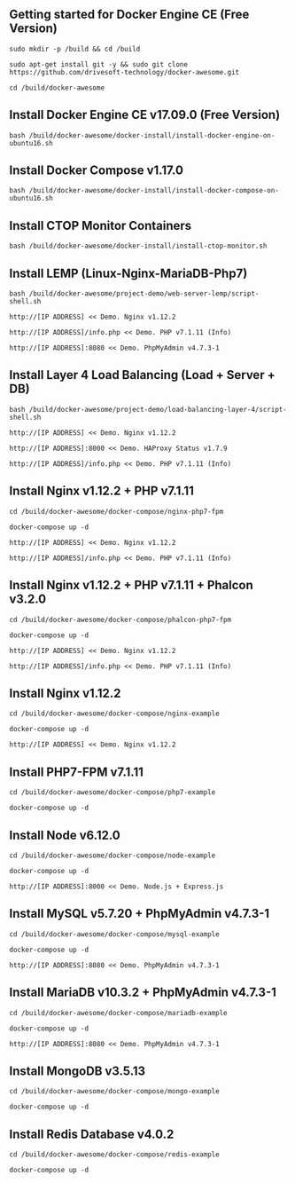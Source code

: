 Getting started for Docker Engine CE (Free Version)
---------------------------------------------------

```
sudo mkdir -p /build && cd /build

sudo apt-get install git -y && sudo git clone https://github.com/drivesoft-technology/docker-awesome.git

cd /build/docker-awesome
```


Install Docker Engine CE v17.09.0 (Free Version)
---------------------------------------------------

```
bash /build/docker-awesome/docker-install/install-docker-engine-on-ubuntu16.sh
```


Install Docker Compose v1.17.0
---------------------------------------------------

```
bash /build/docker-awesome/docker-install/install-docker-compose-on-ubuntu16.sh
```


Install CTOP Monitor Containers
---------------------------------------------------

```
bash /build/docker-awesome/docker-install/install-ctop-monitor.sh
```


Install LEMP (Linux-Nginx-MariaDB-Php7)
---------------------------------------------------

```
bash /build/docker-awesome/project-demo/web-server-lemp/script-shell.sh
```

```
http://[IP ADDRESS] << Demo. Nginx v1.12.2

http://[IP ADDRESS]/info.php << Demo. PHP v7.1.11 (Info) 

http://[IP ADDRESS]:8080 << Demo. PhpMyAdmin v4.7.3-1
```



Install Layer 4 Load Balancing (Load + Server + DB)
---------------------------------------------------

```
bash /build/docker-awesome/project-demo/load-balancing-layer-4/script-shell.sh
```

```
http://[IP ADDRESS] << Demo. Nginx v1.12.2

http://[IP ADDRESS]:8000 << Demo. HAProxy Status v1.7.9

http://[IP ADDRESS]/info.php << Demo. PHP v7.1.11 (Info) 
```


Install Nginx v1.12.2 + PHP v7.1.11
---------------------------------------------------

```
cd /build/docker-awesome/docker-compose/nginx-php7-fpm

docker-compose up -d
```

```
http://[IP ADDRESS] << Demo. Nginx v1.12.2

http://[IP ADDRESS]/info.php << Demo. PHP v7.1.11 (Info) 
```


Install Nginx v1.12.2 + PHP v7.1.11 + Phalcon v3.2.0
---------------------------------------------------

```
cd /build/docker-awesome/docker-compose/phalcon-php7-fpm

docker-compose up -d
```

```
http://[IP ADDRESS] << Demo. Nginx v1.12.2

http://[IP ADDRESS]/info.php << Demo. PHP v7.1.11 (Info) 
```


Install Nginx v1.12.2
---------------------------------------------------

```
cd /build/docker-awesome/docker-compose/nginx-example

docker-compose up -d
```

```
http://[IP ADDRESS] << Demo. Nginx v1.12.2
```


Install PHP7-FPM v7.1.11
---------------------------------------------------

```
cd /build/docker-awesome/docker-compose/php7-example

docker-compose up -d
```


Install Node v6.12.0
---------------------------------------------------

```
cd /build/docker-awesome/docker-compose/node-example

docker-compose up -d
```

```
http://[IP ADDRESS]:8000 << Demo. Node.js + Express.js
```


Install MySQL v5.7.20 + PhpMyAdmin v4.7.3-1
---------------------------------------------------

```
cd /build/docker-awesome/docker-compose/mysql-example

docker-compose up -d
```

```
http://[IP ADDRESS]:8080 << Demo. PhpMyAdmin v4.7.3-1
```


Install MariaDB v10.3.2 + PhpMyAdmin v4.7.3-1
---------------------------------------------------

```
cd /build/docker-awesome/docker-compose/mariadb-example

docker-compose up -d
```

```
http://[IP ADDRESS]:8080 << Demo. PhpMyAdmin v4.7.3-1
```


Install MongoDB v3.5.13
---------------------------------------------------

```
cd /build/docker-awesome/docker-compose/mongo-example

docker-compose up -d
```


Install Redis Database v4.0.2
---------------------------------------------------

```
cd /build/docker-awesome/docker-compose/redis-example

docker-compose up -d
```
